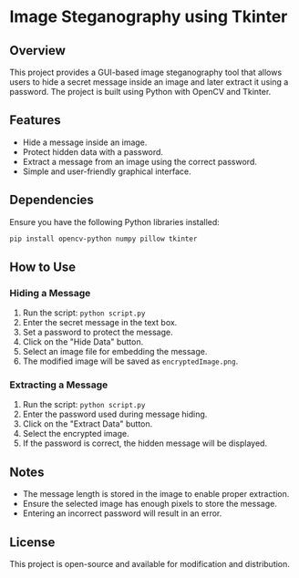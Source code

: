 # Image Steganography using Tkinter

## Overview
This project provides a GUI-based image steganography tool that allows users to hide a secret message inside an image and later extract it using a password. The project is built using Python with OpenCV and Tkinter.

## Features
- Hide a message inside an image.
- Protect hidden data with a password.
- Extract a message from an image using the correct password.
- Simple and user-friendly graphical interface.

## Dependencies
Ensure you have the following Python libraries installed:
```sh
pip install opencv-python numpy pillow tkinter
```

## How to Use
### Hiding a Message
1. Run the script: `python script.py`
2. Enter the secret message in the text box.
3. Set a password to protect the message.
4. Click on the "Hide Data" button.
5. Select an image file for embedding the message.
6. The modified image will be saved as `encryptedImage.png`.

### Extracting a Message
1. Run the script: `python script.py`
2. Enter the password used during message hiding.
3. Click on the "Extract Data" button.
4. Select the encrypted image.
5. If the password is correct, the hidden message will be displayed.

## Notes
- The message length is stored in the image to enable proper extraction.
- Ensure the selected image has enough pixels to store the message.
- Entering an incorrect password will result in an error.

## License
This project is open-source and available for modification and distribution.
